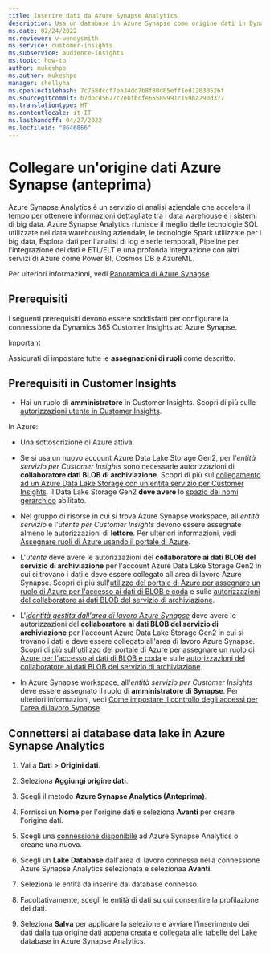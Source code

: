 ```yaml
---
title: Inserire dati da Azure Synapse Analytics
description: Usa un database in Azure Synapse come origine dati in Dynamics 365 Customer Insights.
ms.date: 02/24/2022
ms.reviewer: v-wendysmith
ms.service: customer-insights
ms.subservice: audience-insights
ms.topic: how-to
author: mukeshpo
ms.author: mukeshpo
manager: shellyha
ms.openlocfilehash: 7c758dccf7ea34dd7b8f80d05eff1ed12030526f
ms.sourcegitcommit: b7dbcd5627c2ebfbcfe65589991c159ba290d377
ms.translationtype: HT
ms.contentlocale: it-IT
ms.lasthandoff: 04/27/2022
ms.locfileid: "8646866"
---
```

# <a name="connect-an-azure-synapse-data-source-preview"></a>Collegare un'origine dati Azure Synapse (anteprima)

Azure Synapse Analytics è un servizio di analisi aziendale che accelera il tempo per ottenere informazioni dettagliate tra i data warehouse e i sistemi di big data. Azure Synapse Analytics riunisce il meglio delle tecnologie SQL utilizzate nel data warehousing aziendale, le tecnologie Spark utilizzate per i big data, Esplora dati per l'analisi di log e serie temporali, Pipeline per l'integrazione dei dati e ETL/ELT e una profonda integrazione con altri servizi di Azure come Power BI, Cosmos DB e AzureML.

Per ulteriori informazioni, vedi [Panoramica di Azure Synapse](/azure/synapse-analytics/overview-what-is).

## <a name="prerequisites"></a>Prerequisiti

I seguenti prerequisiti devono essere soddisfatti per configurare la connessione da Dynamics 365 Customer Insights ad Azure Synapse.

> [!IMPORTANT]
> Assicurati di impostare tutte le **assegnazioni di ruoli** come descritto.  

## <a name="prerequisites-in-customer-insights"></a>Prerequisiti in Customer Insights

* Hai un ruolo di **amministratore** in Customer Insights. Scopri di più sulle [autorizzazioni utente in Customer Insights](permissions.md#assign-roles-and-permissions).

In Azure: 

- Una sottoscrizione di Azure attiva.

- Se si usa un nuovo account Azure Data Lake Storage Gen2, per l'*entità servizio per Customer Insights* sono necessarie autorizzazioni di **collaboratore dati BLOB di archiviazione**. Scopri di più sul [collegamento ad un Azure Data Lake Storage con un'entità servizio per Customer Insights](connect-service-principal.md). Il Data Lake Storage Gen2 **deve avere** lo [spazio dei nomi gerarchico](/azure/storage/blobs/data-lake-storage-namespace) abilitato.

- Nel gruppo di risorse in cui si trova Azure Synapse workspace, all'*entità servizio* e l'*utente per Customer Insights* devono essere assegnate almeno le autorizzazioni di **lettore**. Per ulteriori informazioni, vedi [Assegnare ruoli di Azure usando il portale di Azure](/azure/role-based-access-control/role-assignments-portal).

- L'*utente* deve avere le autorizzazioni del **collaboratore ai dati BLOB del servizio di archiviazione** per l'account Azure Data Lake Storage Gen2 in cui si trovano i dati e deve essere collegato all'area di lavoro Azure Synapse. Scopri di più sull'[utilizzo del portale di Azure per assegnare un ruolo di Azure per l'accesso ai dati di BLOB e coda](/azure/storage/common/storage-auth-aad-rbac-portal) e sulle [autorizzazioni del collaboratore ai dati BLOB del servizio di archiviazione](/azure/role-based-access-control/built-in-roles#storage-blob-data-contributor).

- L'*[identità gestita dall'area di lavoro Azure Synapse](/azure/synapse-analytics/security/synapse-workspace-managed-identity)* deve avere le autorizzazioni del **collaboratore ai dati BLOB del servizio di archiviazione** per l'account Azure Data Lake Storage Gen2 in cui si trovano i dati e deve essere collegato all'area di lavoro Azure Synapse. Scopri di più sull'[utilizzo del portale di Azure per assegnare un ruolo di Azure per l'accesso ai dati di BLOB e coda](/azure/storage/common/storage-auth-aad-rbac-portal) e sulle [autorizzazioni del collaboratore ai dati BLOB del servizio di archiviazione](/azure/role-based-access-control/built-in-roles#storage-blob-data-contributor).

- In Azure Synapse workspace, all'*entità servizio per Customer Insights* deve essere assegnato il ruolo di **amministratore di Synapse**. Per ulteriori informazioni, vedi [Come impostare il controllo degli accessi per l'area di lavoro Synapse](/azure/synapse-analytics/security/how-to-set-up-access-control).

## <a name="connect-to-data-lake-databases-in-azure-synapse-analytics"></a>Connettersi ai database data lake in Azure Synapse Analytics

1. Vai a **Dati** > **Origini dati**.

1. Seleziona **Aggiungi origine dati**.

1. Scegli il metodo **Azure Synapse Analytics (Anteprima)**.

1. Fornisci un **Nome** per l'origine dati e seleziona **Avanti** per creare l'origine dati. 

1. Scegli una [connessione disponibile](connections.md) ad Azure Synapse Analytics o creane una nuova.

1. Scegli un **Lake Database** dall'area di lavoro connessa nella connessione Azure Synapse Analytics selezionata e selezionaa **Avanti**.

1. Seleziona le entità da inserire dal database connesso. 

1. Facoltativamente, scegli le entità di dati su cui consentire la profilazione dei dati. 

1. Seleziona **Salva** per applicare la selezione e avviare l'inserimento dei dati dalla tua origine dati appena creata e collegata alle tabelle del Lake database in Azure Synapse Analytics.
